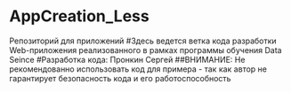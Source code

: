 # AppCreation_Less
Репозиторий для приложений 
#Здесь ведется ветка кода  разработки Web-приложения 
реализованного в рамках программы  обучения  Data Seince
#Разработка кода: Пронкин Сергей
##ВНИМАНИЕ:  Не рекомендованно использовать код  для примера  - так как автор не  гарантирует безопасность кода  и его работоспособность

